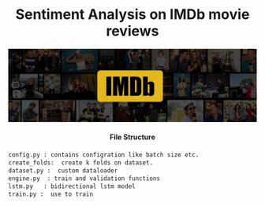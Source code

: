 <h1 align="center"> Sentiment Analysis on IMDb movie reviews</h1>

![alt text](https://github.com/spctr01/IMDb/blob/master/imdb.jpg)

<h4 align="center">File Structure</h4>

```
config.py : contains configration like batch size etc.
create_folds:  create k folds on dataset.
dataset.py :  custom dataloader
engine.py  : train and validation functions
lstm.py   : bidirectional lstm model
train.py :  use to train 
```
